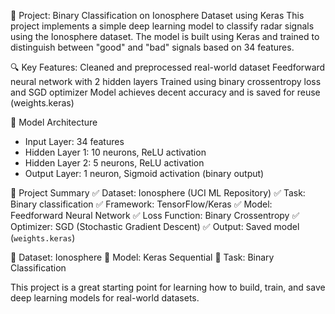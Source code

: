 📌 Project: Binary Classification on Ionosphere Dataset using Keras
This project implements a simple deep learning model to classify radar signals using the Ionosphere dataset. The model is built using Keras and trained to distinguish between "good" and "bad" signals based on 34 features.

🔍 Key Features:
  Cleaned and preprocessed real-world dataset
  Feedforward neural network with 2 hidden layers
  Trained using binary crossentropy loss and SGD optimizer
  Model achieves decent accuracy and is saved for reuse (weights.keras)

🧪 Model Architecture
- Input Layer: 34 features  
- Hidden Layer 1: 10 neurons, ReLU activation  
- Hidden Layer 2: 5 neurons, ReLU activation  
- Output Layer: 1 neuron, Sigmoid activation (binary output)

🧠 Project Summary
  ✅ Dataset: Ionosphere (UCI ML Repository)
  ✅ Task: Binary classification
  ✅ Framework: TensorFlow/Keras
  ✅ Model: Feedforward Neural Network
  ✅ Loss Function: Binary Crossentropy
  ✅ Optimizer: SGD (Stochastic Gradient Descent)
  ✅ Output: Saved model (`weights.keras`)

💾 Dataset: Ionosphere
🧠 Model: Keras Sequential
🔎 Task: Binary Classification

This project is a great starting point for learning how to build, train, and save deep learning models for real-world datasets.
